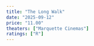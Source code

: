```yaml
---
title: "The Long Walk"
date: "2025-09-12"
price: "11.00"
theaters: ["Marquette Cinemas"]
ratings: ["R"]
---
```

